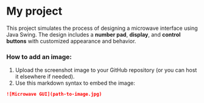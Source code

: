 # My project 
This project simulates the process of designing a microwave interface using Java Swing. The design includes a **number pad**, **display**, and **control buttons** with customized appearance and behavior.
### How to add an image:
1. Upload the screenshot image to your GitHub repository (or you can host it elsewhere if needed).
2. Use this markdown syntax to embed the image:
```markdown
![Microwave GUI](path-to-image.jpg)
